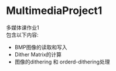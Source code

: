 # MultimediaProject1
多媒体课作业1  
包含以下内容:
* BMP图像的读取和写入
* Dither Matrix的计算
* 图像的dithering 和 orderd-dithering处理
